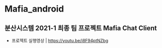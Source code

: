 # Mafia_android

## 분산시스템 2021-1 최종 팀 프로젝트 Mafia Chat Client

- 프로젝트 실행영상 | https://youtu.be/i8F94ptNZbg
